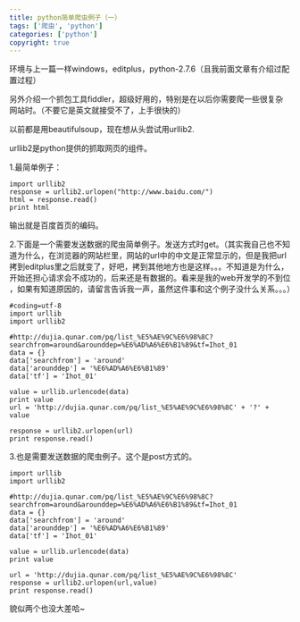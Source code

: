 ```yaml
---
title: python简单爬虫例子（一）
tags: ['爬虫', 'python']
categories: ['python']
copyright: true
---
```

环境与上一篇一样windows，editplus，python-2.7.6（且我前面文章有介绍过配置过程）

另外介绍一个抓包工具fiddler，超级好用的，特别是在以后你需要爬一些很复杂网站时。（不要它是英文就接受不了，上手很快的）  

以前都是用beautifulsoup，现在想从头尝试用urllib2.

urllib2是python提供的抓取网页的组件。

1.最简单例子：

    
    
    import urllib2
    response = urllib2.urlopen("http://www.baidu.com/")
    html = response.read()
    print html

  
输出就是百度首页的编码。

  

2.下面是一个需要发送数据的爬虫简单例子。发送方式时get。（其实我自己也不知道为什么，在浏览器的网站栏里，网站的url中的中文是正常显示的，但是我把url
拷到editplus里之后就变了，好吧，拷到其他地方也是这样。。。不知道是为什么，开始还担心请求会不成功的，后来还是有数据的。看来是我的web开发学的不到位
，如果有知道原因的，请留言告诉我一声，虽然这件事和这个例子没什么关系。。。）

    
    
    #coding=utf-8
    import urllib
    import urllib2
    
    #http://dujia.qunar.com/pq/list_%E5%AE%9C%E6%98%8C?searchfrom=around&arounddep=%E6%AD%A6%E6%B1%89&tf=Ihot_01
    data = {}
    data['searchfrom'] = 'around'
    data['arounddep'] = '%E6%AD%A6%E6%B1%89'
    data['tf'] = 'Ihot_01'
    
    value = urllib.urlencode(data)
    print value
    url = 'http://dujia.qunar.com/pq/list_%E5%AE%9C%E6%98%8C' + '?' + value
    
    response = urllib2.urlopen(url)
    print response.read()

  
3.也是需要发送数据的爬虫例子。这个是post方式的。

    
    
    import urllib
    import urllib2
    
    #http://dujia.qunar.com/pq/list_%E5%AE%9C%E6%98%8C?searchfrom=around&arounddep=%E6%AD%A6%E6%B1%89&tf=Ihot_01
    data = {}
    data['searchfrom'] = 'around'
    data['arounddep'] = '%E6%AD%A6%E6%B1%89'
    data['tf'] = 'Ihot_01'
    
    value = urllib.urlencode(data)
    print value
    
    url = 'http://dujia.qunar.com/pq/list_%E5%AE%9C%E6%98%8C'
    response = urllib2.urlopen(url,value)
    print response.read()

  
貌似两个也没大差哈~  

